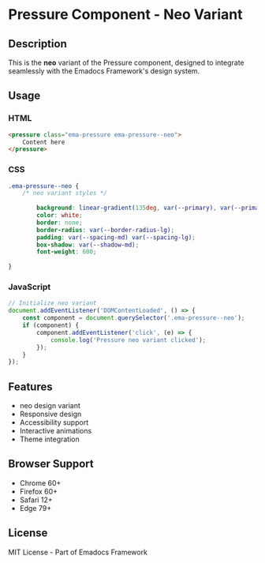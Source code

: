 # Pressure Component - Neo Variant

## Description
This is the **neo** variant of the Pressure component, designed to integrate seamlessly with the Emadocs Framework's design system.

## Usage

### HTML
```html
<pressure class="ema-pressure ema-pressure--neo">
    Content here
</pressure>
```

### CSS
```css
.ema-pressure--neo {
    /* neo variant styles */
    
        background: linear-gradient(135deg, var(--primary), var(--primary-dark));
        color: white;
        border: none;
        border-radius: var(--border-radius-lg);
        padding: var(--spacing-md) var(--spacing-lg);
        box-shadow: var(--shadow-md);
        font-weight: 600;
    
}
```

### JavaScript
```javascript
// Initialize neo variant
document.addEventListener('DOMContentLoaded', () => {
    const component = document.querySelector('.ema-pressure--neo');
    if (component) {
        component.addEventListener('click', (e) => {
            console.log('Pressure neo variant clicked');
        });
    }
});
```

## Features
- neo design variant
- Responsive design
- Accessibility support
- Interactive animations
- Theme integration

## Browser Support
- Chrome 60+
- Firefox 60+
- Safari 12+
- Edge 79+

## License
MIT License - Part of Emadocs Framework
